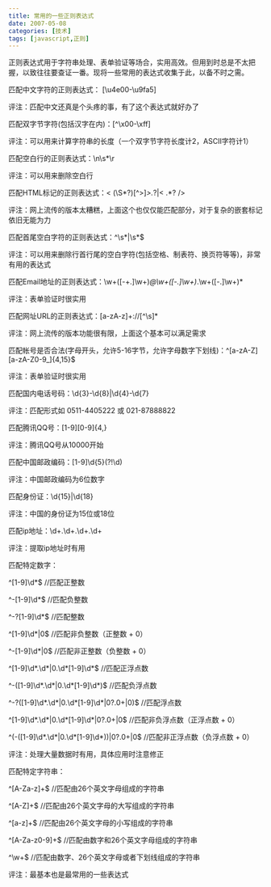 ```yaml
---
title: 常用的一些正则表达式
date: 2007-05-08
categories: [技术]
tags: [javascript,正则]
---
```


正则表达式用于字符串处理、表单验证等场合，实用高效。但用到时总是不太把握，以致往往要查证一番。现将一些常用的表达式收集于此，以备不时之需。
<!--more-->

匹配中文字符的正则表达式： [\u4e00-\u9fa5]

评注：匹配中文还真是个头疼的事，有了这个表达式就好办了

匹配双字节字符(包括汉字在内)：[^\x00-\xff]

评注：可以用来计算字符串的长度（一个双字节字符长度计2，ASCII字符计1）

匹配空白行的正则表达式：\n\s*\r

评注：可以用来删除空白行

匹配HTML标记的正则表达式：< (\S*?)[^>]*>.*?|< .*? />

评注：网上流传的版本太糟糕，上面这个也仅仅能匹配部分，对于复杂的嵌套标记依旧无能为力

匹配首尾空白字符的正则表达式：^\s*|\s*$

评注：可以用来删除行首行尾的空白字符(包括空格、制表符、换页符等等)，非常有用的表达式

匹配Email地址的正则表达式：\w+([-+.]\w+)*@\w+([-.]\w+)*\.\w+([-.]\w+)*

评注：表单验证时很实用

匹配网址URL的正则表达式：[a-zA-z]+://[^\s]*

评注：网上流传的版本功能很有限，上面这个基本可以满足需求

匹配帐号是否合法(字母开头，允许5-16字节，允许字母数字下划线)：^[a-zA-Z][a-zA-Z0-9_]{4,15}$

评注：表单验证时很实用

匹配国内电话号码：\d{3}-\d{8}|\d{4}-\d{7}

评注：匹配形式如 0511-4405222 或 021-87888822

匹配腾讯QQ号：[1-9][0-9]{4,}

评注：腾讯QQ号从10000开始

匹配中国邮政编码：[1-9]\d{5}(?!\d)

评注：中国邮政编码为6位数字

匹配身份证：\d{15}|\d{18}

评注：中国的身份证为15位或18位

匹配ip地址：\d+\.\d+\.\d+\.\d+

评注：提取ip地址时有用

匹配特定数字：

^[1-9]\d*$ //匹配正整数

^-[1-9]\d*$ //匹配负整数

^-?[1-9]\d*$ //匹配整数

^[1-9]\d*|0$ //匹配非负整数（正整数 + 0）

^-[1-9]\d*|0$ //匹配非正整数（负整数 + 0）

^[1-9]\d*\.\d*|0\.\d*[1-9]\d*$ //匹配正浮点数

^-([1-9]\d*\.\d*|0\.\d*[1-9]\d*)$ //匹配负浮点数

^-?([1-9]\d*\.\d*|0\.\d*[1-9]\d*|0?\.0+|0)$ //匹配浮点数

^[1-9]\d*\.\d*|0\.\d*[1-9]\d*|0?\.0+|0$ //匹配非负浮点数（正浮点数 + 0）

^(-([1-9]\d*\.\d*|0\.\d*[1-9]\d*))|0?\.0+|0$ //匹配非正浮点数（负浮点数 + 0）

评注：处理大量数据时有用，具体应用时注意修正

匹配特定字符串：

^[A-Za-z]+$ //匹配由26个英文字母组成的字符串

^[A-Z]+$ //匹配由26个英文字母的大写组成的字符串

^[a-z]+$ //匹配由26个英文字母的小写组成的字符串

^[A-Za-z0-9]+$ //匹配由数字和26个英文字母组成的字符串

^\w+$ //匹配由数字、26个英文字母或者下划线组成的字符串

评注：最基本也是最常用的一些表达式

